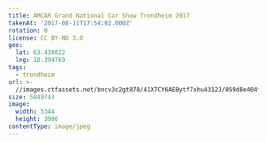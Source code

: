 ```yaml
---
title: AMCAR Grand National Car Show Trondheim 2017
takenAt: '2017-08-11T17:54:02.000Z'
rotation: 0
license: CC BY-ND 3.0
geo:
  lat: 63.430822
  lng: 10.394769
tags:
  - trondheim
url: >-
  //images.ctfassets.net/bncv3c2gt878/41XTCY6AEBytf7xhu4312J/059d8e404fc3b47e90b8577441a42b60/amcar-grand-national-car-show-trondheim-2017_36371000061_o
size: 5849743
image:
  width: 5344
  height: 3006
contentType: image/jpeg
---
```


